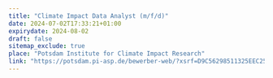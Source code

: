 ```yaml
---
title: "Climate Impact Data Analyst (m/f/d)"
date: 2024-07-02T17:33:21+01:00
expirydate: 2024-08-02
draft: false
sitemap_exclude: true
place: "Potsdam Institute for Climate Impact Research"
link: "https://potsdam.pi-asp.de/bewerber-web/?xsrf=D9C56298511325EEC2517D0590C1E0B2&company=PIK-FIRMA-ID&tenant=&lang=E&jobdesign=#position,id=bf368b98-e85b-4630-9d71-4d2ca99e27ba,popup=y"
---
```

